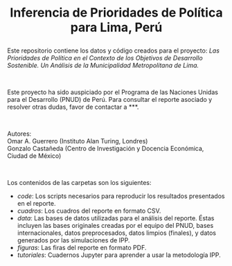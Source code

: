 # <p align="center">Inferencia de Prioridades de Política para Lima, Perú</p>

Este repositorio contiene los datos y código creados para el proyecto: *Las Prioridades de Política en el Contexto de los Objetivos de Desarrollo Sostenible. Un Análisis de la  Municipalidad Metropolitana de Lima.*

<br/>

Este proyecto ha sido auspiciado por el Programa de las Naciones Unidas para el Desarrollo (PNUD) de Perú. Para consultar el reporte asociado y resolver otras dudas, favor de contactar a ***.

<br/>

Autores:<br/>
Omar A. Guerrero (Instituto Alan Turing, Londres)<br/>
Gonzalo Castañeda (Centro de Investigación y Docencia Económica, Ciudad de México)

<br/>

Los contenidos de las carpetas son los siguientes:

* *code*: Los scripts necesarios para reproducir los resultados presentados en el reporte.
* *cuadros*: Los cuadros del reporte en formato CSV.
* *data*: Las bases de datos utilizadas para el análisis del reporte. Éstas incluyen las bases originales creadas por el equipo del PNUD, bases internacionales, datos preprocesados, datos limpios (finales), y datos generados por las simulaciones de IPP.
* *figuras*: Las firas del reporte en formato PDF.
* *tutoriales*: Cuadernos Jupyter para aprender a usar la metodología IPP.

